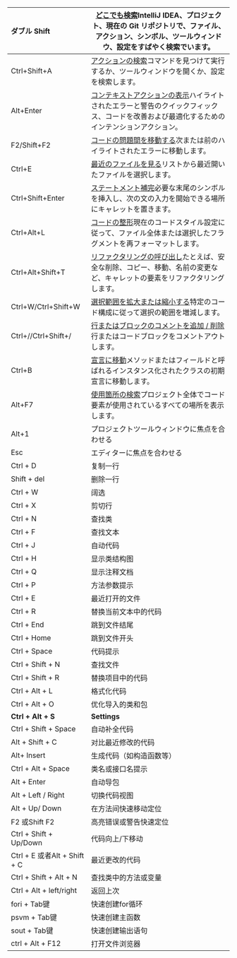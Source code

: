 | ダブル Shift                 | [どこでも検索](https://pleiades.io/help/idea/searching-everywhere.html)IntelliJ IDEA、プロジェクト、現在の Git リポジトリで、ファイル、アクション、シンボル、ツールウィンドウ、設定をすばやく検索でいます。 |
| :--------------------------- | ------------------------------------------------------------ |
| Ctrl+Shift+A                 | [アクションの検索](https://pleiades.io/help/idea/searching-everywhere.html#find_action)コマンドを見つけて実行するか、ツールウィンドウを開くか、設定を検索します。 |
| Alt+Enter                    | [コンテキストアクションの表示](https://pleiades.io/help/idea/intention-actions.html)ハイライトされたエラーと警告のクイックフィックス、コードを改善および最適化するためのインテンションアクション。 |
| F2/Shift+F2                  | [コードの問題間を移動する](https://pleiades.io/help/idea/navigating-through-the-source-code.html#navigate-errors-warnings)次または前のハイライトされたエラーに移動します。 |
| Ctrl+E                       | [最近のファイルを見る](https://pleiades.io/help/idea/navigating-through-the-source-code.html#recent_files)リストから最近開いたファイルを選択します。 |
| Ctrl+Shift+Enter             | [ステートメント補完](https://pleiades.io/help/idea/working-with-source-code.html#editor_statement_select)必要な末尾のシンボルを挿入し、次の文の入力を開始できる場所にキャレットを置きます。 |
| Ctrl+Alt+L                   | [コードの整形](https://pleiades.io/help/idea/reformat-and-rearrange-code.html#reformat_code)現在のコードスタイル設定に従って、ファイル全体または選択したフラグメントを再フォーマットします。 |
| Ctrl+Alt+Shift+T             | [リファクタリングの呼び出し](https://pleiades.io/help/idea/refactoring-source-code.html)たとえば、安全な削除、コピー、移動、名前の変更など、キャレットの要素をリファクタリングします。 |
| Ctrl+W/Ctrl+Shift+W          | [選択範囲を拡大または縮小する](https://pleiades.io/help/idea/working-with-source-code.html)特定のコード構成に従って選択の範囲を増減します。 |
| Ctrl+//Ctrl+Shift+/          | [行またはブロックのコメントを追加 / 削除](https://pleiades.io/help/idea/working-with-source-code.html#editor_lines_code_blocks)行またはコードブロックをコメントアウトします。 |
| Ctrl+B                       | [宣言に移動](https://pleiades.io/help/idea/navigating-through-the-source-code.html#go_to_declaration)メソッドまたはフィールドと呼ばれるインスタンス化されたクラスの初期宣言に移動します。 |
| Alt+F7                       | [使用箇所の検索](https://pleiades.io/help/idea/find-highlight-usages.html#find-usages)プロジェクト全体でコード要素が使用されているすべての場所を表示します。 |
| Alt+1                        | プロジェクトツールウィンドウに焦点を合わせる                 |
| Esc                          | エディターに焦点を合わせる                                   |
| Ctrl + D                     | 复制一行                                                     |
| Shift + del                  | 删除一行                                                     |
| Ctrl + W                     | 阔选                                                         |
| Ctrl + X                     | 剪切行                                                       |
| Ctrl + N                     | 查找类                                                       |
| Ctrl + F                     | 查找文本                                                     |
| Ctrl + J                     | 自动代码                                                     |
| Ctrl + H                     | 显示类结构图                                                 |
| Ctrl  + Q                    | 显示注释文档                                                 |
| Ctrl + P                     | 方法参数提示                                                 |
| Ctrl + E                     | 最近打开的文件                                               |
| Ctrl + R                     | 替换当前文本中的代码                                         |
| Ctrl + End                   | 跳到文件结尾                                                 |
| Ctrl + Home                  | 跳到文件开头                                                 |
| Ctrl + Space                 | 代码提示                                                     |
| Ctrl + Shift + N             | 查找文件                                                     |
| Ctrl  + Shift + R            | 替换项目中的代码                                             |
| Ctrl + Alt + L               | 格式化代码                                                   |
| Ctrl + Alt + O               | 优化导入的类和包                                             |
| **Ctrl + Alt + S**           | **Settings**                                                 |
| Ctrl + Shift + Space         | 自动补全代码                                                 |
| Alt + Shift + C              | 对比最近修改的代码                                           |
| Alt+ Insert                  | 生成代码（如构造函数等）                                     |
| Ctrl + Alt + Space           | 类名或接口名提示                                             |
| Alt + Enter                  | 自动导包                                                     |
| Alt + Left / Right           | 切换代码视图                                                 |
| Alt + Up/ Down               | 在方法间快速移动定位                                         |
| F2 或Shift F2                | 高亮错误或警告快速定位                                       |
| Ctrl + Shift + Up/Down       | 代码向上/下移动                                              |
| Ctrl + E 或者Alt + Shift + C | 最近更改的代码                                               |
| Ctrl + Shift + Alt + N       | 查找类中的方法或变量                                         |
| Ctrl + Alt + left/right      | 返回上次                                                     |
| fori + Tab键                 | 快速创建for循环                                              |
| psvm + Tab键                 | 快速创建主函数                                               |
| sout + Tab键                 | 快速创建输出语句                                             |
| ctrl + Alt + F12             | 打开文件浏览器                                                |
